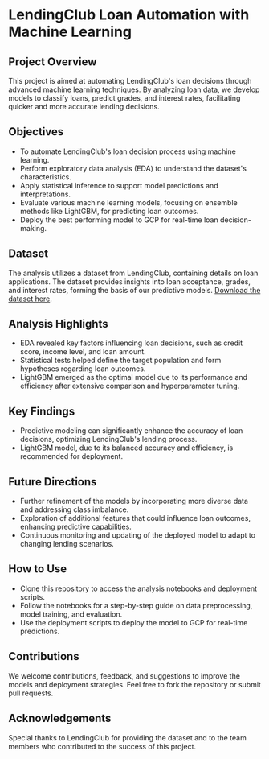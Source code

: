 # LendingClub Loan Automation with Machine Learning

## Project Overview
This project is aimed at automating LendingClub's loan decisions through advanced machine learning techniques. By analyzing loan data, we develop models to classify loans, predict grades, and interest rates, facilitating quicker and more accurate lending decisions.

## Objectives
- To automate LendingClub's loan decision process using machine learning.
- Perform exploratory data analysis (EDA) to understand the dataset's characteristics.
- Apply statistical inference to support model predictions and interpretations.
- Evaluate various machine learning models, focusing on ensemble methods like LightGBM, for predicting loan outcomes.
- Deploy the best performing model to GCP for real-time loan decision-making.

## Dataset
The analysis utilizes a dataset from LendingClub, containing details on loan applications. The dataset provides insights into loan acceptance, grades, and interest rates, forming the basis of our predictive models. [Download the dataset here](https://storage.googleapis.com/335-lending-club/lending-club.zip).

## Analysis Highlights
- EDA revealed key factors influencing loan decisions, such as credit score, income level, and loan amount.
- Statistical tests helped define the target population and form hypotheses regarding loan outcomes.
- LightGBM emerged as the optimal model due to its performance and efficiency after extensive comparison and hyperparameter tuning.

## Key Findings
- Predictive modeling can significantly enhance the accuracy of loan decisions, optimizing LendingClub's lending process.
- LightGBM model, due to its balanced accuracy and efficiency, is recommended for deployment.

## Future Directions
- Further refinement of the models by incorporating more diverse data and addressing class imbalance.
- Exploration of additional features that could influence loan outcomes, enhancing predictive capabilities.
- Continuous monitoring and updating of the deployed model to adapt to changing lending scenarios.

## How to Use
- Clone this repository to access the analysis notebooks and deployment scripts.
- Follow the notebooks for a step-by-step guide on data preprocessing, model training, and evaluation.
- Use the deployment scripts to deploy the model to GCP for real-time predictions.

## Contributions
We welcome contributions, feedback, and suggestions to improve the models and deployment strategies. Feel free to fork the repository or submit pull requests.

## Acknowledgements
Special thanks to LendingClub for providing the dataset and to the team members who contributed to the success of this project.
